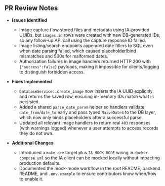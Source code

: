 ## PR Review Notes

- **Issues Identified**
  - Image capture flow stored files and metadata using IA-provided UUIDs, but `images.id` rows were created with new DB-generated IDs, so any follow-up API call using the capture response ID failed.
  - Image listing/search endpoints appended date filters to SQL even when date parsing failed, which caused placeholder/bind mismatches and 500s for malformed dates.
  - Authorization failures in image handlers returned HTTP 200 with `{"success":false}` payloads, making it impossible for clients/logging to distinguish forbidden access.

- **Fixes Implemented**
  - `DatabaseService::create_image` now inserts the IA UUID explicitly and returns the saved row, ensuring in-memory IDs match what is persisted.
  - Added a shared `parse_date_param` helper so handlers validate `date_from`/`date_to` early and pass typed `NaiveDate`s to the DB layer, which now only binds placeholders after a successful parse.
  - Updated all relevant image handlers to return real `403` responses (with warnings logged) whenever a user attempts to access records they do not own.

- **Additional Changes**
  - Introduced a `make dev` target plus `IA_MOCK_MODE` wiring in `docker-compose.yml` so the IA client can be mocked locally without impacting production defaults.
  - Documented the mock-mode workflow in the root README, backend README, and `.env.example` to ensure contributors know when/how to enable it.
